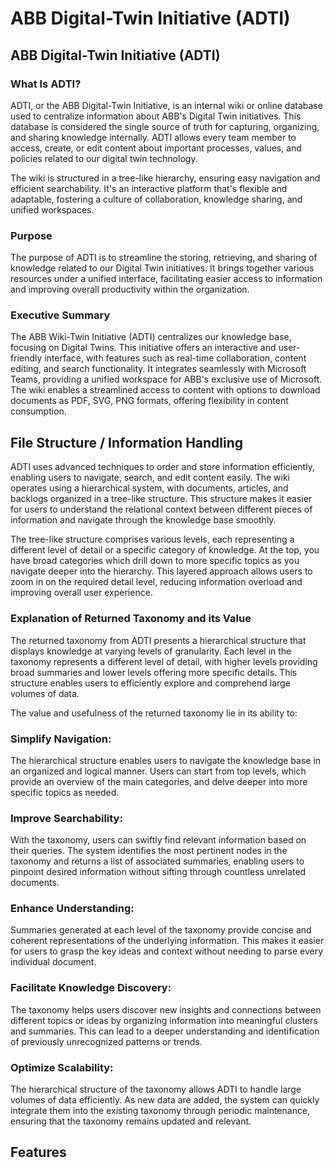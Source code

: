 # **ABB Digital-Twin Initiative (ADTI)**

## **ABB Digital-Twin Initiative (ADTI)**

### **What Is ADTI?**

ADTI, or the ABB Digital-Twin Initiative, is an internal wiki or online database used to centralize information about ABB's Digital Twin initiatives. This database is considered the single source of truth for capturing, organizing, and sharing knowledge internally. ADTI allows every team member to access, create, or edit content about important processes, values, and policies related to our digital twin technology.

The wiki is structured in a tree-like hierarchy, ensuring easy navigation and efficient searchability. It's an interactive platform that's flexible and adaptable, fostering a culture of collaboration, knowledge sharing, and unified workspaces.

### **Purpose**

The purpose of ADTI is to streamline the storing, retrieving, and sharing of knowledge related to our Digital Twin initiatives. It brings together various resources under a unified interface, facilitating easier access to information and improving overall productivity within the organization.

### **Executive Summary**

The ABB Wiki-Twin Initiative (ADTI) centralizes our knowledge base, focusing on Digital Twins. This initiative offers an interactive and user-friendly interface, with features such as real-time collaboration, content editing, and search functionality. It integrates seamlessly with Microsoft Teams, providing a unified workspace for ABB's exclusive use of Microsoft. The wiki enables a streamlined access to content with options to download documents as PDF, SVG, PNG formats, offering flexibility in content consumption.

## **File Structure / Information Handling**

ADTI uses advanced techniques to order and store information efficiently, enabling users to navigate, search, and edit content easily. The wiki operates using a hierarchical system, with documents, articles, and backlogs organized in a tree-like structure. This structure makes it easier for users to understand the relational context between different pieces of information and navigate through the knowledge base smoothly.

The tree-like structure comprises various levels, each representing a different level of detail or a specific category of knowledge. At the top, you have broad categories which drill down to more specific topics as you navigate deeper into the hierarchy. This layered approach allows users to zoom in on the required detail level, reducing information overload and improving overall user experience.

### **Explanation of Returned Taxonomy and its Value**

The returned taxonomy from ADTI presents a hierarchical structure that displays knowledge at varying levels of granularity. Each level in the taxonomy represents a different level of detail, with higher levels providing broad summaries and lower levels offering more specific details. This structure enables users to efficiently explore and comprehend large volumes of data.

The value and usefulness of the returned taxonomy lie in its ability to:

### Simplify Navigation:

The hierarchical structure enables users to navigate the knowledge base in an organized and logical manner. Users can start from top levels, which provide an overview of the main categories, and delve deeper into more specific topics as needed.

### Improve Searchability:

With the taxonomy, users can swiftly find relevant information based on their queries. The system identifies the most pertinent nodes in the taxonomy and returns a list of associated summaries, enabling users to pinpoint desired information without sifting through countless unrelated documents.

### Enhance Understanding:

Summaries generated at each level of the taxonomy provide concise and coherent representations of the underlying information. This makes it easier for users to grasp the key ideas and context without needing to parse every individual document.

### Facilitate Knowledge Discovery:

The taxonomy helps users discover new insights and connections between different topics or ideas by organizing information into meaningful clusters and summaries. This can lead to a deeper understanding and identification of previously unrecognized patterns or trends.

### Optimize Scalability:

The hierarchical structure of the taxonomy allows ADTI to handle large volumes of data efficiently. As new data are added, the system can quickly integrate them into the existing taxonomy through periodic maintenance, ensuring that the taxonomy remains updated and relevant.

## **Features**